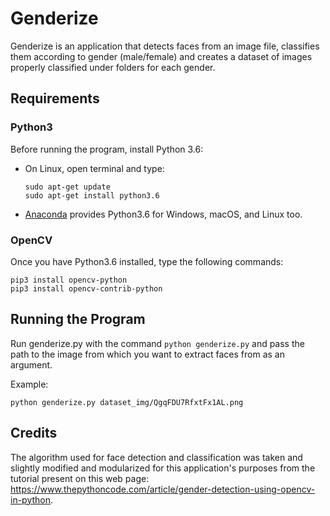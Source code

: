 # Genderize

Genderize is an application that detects faces from an image file, classifies them according to gender (male/female) and
creates a dataset of images properly classified under folders for each gender.

## Requirements

### Python3
Before running the program, install Python 3.6:
* On Linux, open terminal and type: 
  ```
  sudo apt-get update
  sudo apt-get install python3.6
  ```
* [Anaconda](https://www.continuum.io/downloads) provides Python3.6 for Windows, macOS, and Linux too.

### OpenCV
Once you have Python3.6 installed, type the following commands:
```
pip3 install opencv-python
pip3 install opencv-contrib-python
```

## Running the Program
Run genderize.py with the command `python genderize.py` and pass the path to the image from which you want to extract faces from as an argument.


Example:
```
python genderize.py dataset_img/QgqFDU7RfxtFx1AL.png
```

## Credits

The algorithm used for face detection and classification was taken and slightly modified and modularized for this application's purposes from the tutorial present on this web page: https://www.thepythoncode.com/article/gender-detection-using-opencv-in-python.
